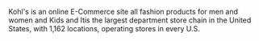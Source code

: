  Kohl's is an online E-Commerce site all fashion products for men and women and Kids and Itis the largest department store chain in the United States, with 1,162 locations, operating stores in every U.S.
